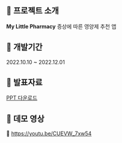 ## 📍 프로젝트 소개
**My Little Pharmacy**
증상에 따른 영양제 추천 앱
## 📍 개발기간
2022.10.10 ~ 2022.12.01
## 📍 발표자료
[PPT 다운로드](./MyLittlePharmacy.pptx)
## 📍 데모 영상
🔗 https://youtu.be/CUEVW_7xw54
